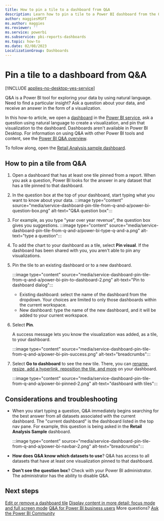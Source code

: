 ```yaml
---
title: How to pin a tile to a dashboard from Q&A
description: Learn how to pin a tile to a Power BI dashboard from the Q&A question box by using natural language.
author: maggiesMSFT
ms.author: maggies
ms.reviewer: ''
ms.service: powerbi
ms.subservice: pbi-reports-dashboards
ms.topic: how-to
ms.date: 02/08/2023
LocalizationGroup: Dashboards
---
```

# Pin a tile to a dashboard from Q&A

[!INCLUDE [applies-no-desktop-yes-service](../includes/applies-no-desktop-yes-service.md)]

Q&A is a Power BI tool for exploring your data by using natural language. Need to find a particular insight? Ask a question about your data, and receive an answer in the form of a visualization.

In this how-to article, we open a [dashboard](../consumer/end-user-dashboards.md) in the [Power BI service](app.powerbi.com), ask a question using natural language to create a visualization, and pin that visualization to the dashboard. Dashboards aren't available in Power BI Desktop. For information on using Q&A with other Power BI tools and content, see the [Power BI Q&A overview](../consumer/end-user-q-and-a.md).

To follow along, open the [Retail Analysis sample dashboard](sample-retail-analysis.md).

## How to pin a tile from Q&A

1. Open a dashboard that has at least one tile pinned from a report. When you ask a question, Power BI looks for the answer in any dataset that has a tile pinned to that dashboard.
2. In the question box at the top of your dashboard, start typing what you want to know about your data.
   :::image type="content" source="media/service-dashboard-pin-tile-from-q-and-a/power-bi-question-box.png" alt-text="Q&A question box":::
3. For example, as you type "year over year revenue", the question box gives you suggestions.
   :::image type="content" source="media/service-dashboard-pin-tile-from-q-and-a/power-bi-type-q-and-a.png" alt-text="type a question":::

4. To add the chart to your dashboard as a tile, select **Pin visual**. If the dashboard has been shared with you, you aren't able to pin any visualizations.

5. Pin the tile to an existing dashboard or to a new dashboard.

   :::image type="content" source="media/service-dashboard-pin-tile-from-q-and-a/power-bi-pin-to-dashboard-2.png" alt-text="Pin to dashboard dialog":::

   * Existing dashboard: select the name of the dashboard from the dropdown. Your choices are limited to only those dashboards within the current workspace.
   * New dashboard: type the name of the new dashboard, and it will be added to your current workspace.

6. Select **Pin**.

   A success message lets you know the visualization was added, as a tile, to your dashboard.

   :::image type="content" source="media/service-dashboard-pin-tile-from-q-and-a/power-bi-pin-success.png" alt-text="breadcrumbs":::
7. Select **Go to dashboard** to see the new tile. There, you can [rename, resize, add a hyperlink, reposition the tile, and more](service-dashboard-edit-tile.md) on your dashboard.

   :::image type="content" source="media/service-dashboard-pin-tile-from-q-and-a/power-bi-pinned-2.png" alt-text="dashboard with tiles":::

## Considerations and troubleshooting

* When you start typing a question, Q&A immediately begins searching for the best answer from all datasets associated with the current dashboard. The "current dashboard" is the dashboard listed in the top nav pane. For example, this question is being asked in the **Retail Analysis Sample** dashboard.

  :::image type="content" source="media/service-dashboard-pin-tile-from-q-and-a/power-bi-navbar-2.png" alt-text="breadcrumbs":::
* **How does Q&A know which datasets to use**? Q&A has access to all datasets that have at least one visualization pinned to that dashboard.

* **Don't see the question box**? Check with your Power BI administrator. The administrator has the ability to disable Q&A.

## Next steps

[Edit or remove a dashboard tile](service-dashboard-edit-tile.md)
[Display content in more detail: focus mode and full screen mode](../consumer/end-user-focus.md)
[Q&A for Power BI business users](../consumer/end-user-q-and-a.md)
More questions? [Ask the Power BI Community](https://community.powerbi.com/)
